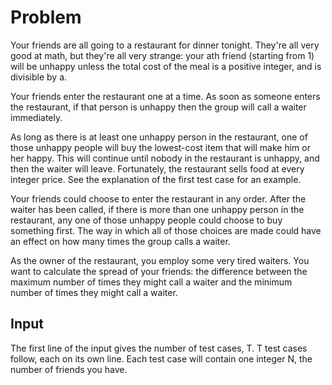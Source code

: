 # Problem

Your friends are all going to a restaurant for dinner tonight. They're all very good at math, but they're all very strange: your ath friend (starting from 1) will be unhappy unless the total cost of the meal is a positive integer, and is divisible by a.

Your friends enter the restaurant one at a time. As soon as someone enters the restaurant, if that person is unhappy then the group will call a waiter immediately.

As long as there is at least one unhappy person in the restaurant, one of those unhappy people will buy the lowest-cost item that will make him or her happy. This will continue until nobody in the restaurant is unhappy, and then the waiter will leave. Fortunately, the restaurant sells food at every integer price. See the explanation of the first test case for an example.

Your friends could choose to enter the restaurant in any order. After the waiter has been called, if there is more than one unhappy person in the restaurant, any one of those unhappy people could choose to buy something first. The way in which all of those choices are made could have an effect on how many times the group calls a waiter.

As the owner of the restaurant, you employ some very tired waiters. You want to calculate the spread of your friends: the difference between the maximum number of times they might call a waiter and the minimum number of times they might call a waiter.

## Input

The first line of the input gives the number of test cases, T. T test cases follow, each on its own line. Each test case will contain one integer N, the number of friends you have.
